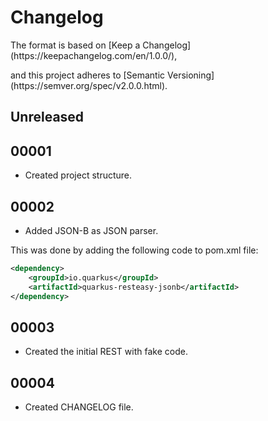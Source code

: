 # Changelog
<p>The format is based on [Keep a Changelog](https://keepachangelog.com/en/1.0.0/),</p>
<p>and this project adheres to [Semantic Versioning](https://semver.org/spec/v2.0.0.html).</p>

## Unreleased

## 00001
- <p>Created project structure.</p>

## 00002
- <p>Added JSON-B as JSON parser.</p>
<p>This was done by adding the following code to pom.xml file:</p>

```xml
<dependency>
    <groupId>io.quarkus</groupId>
    <artifactId>quarkus-resteasy-jsonb</artifactId>
</dependency>
```

## 00003
- <p>Created the initial REST with fake code.</p>

## 00004
- <p>Created CHANGELOG file.</p>
